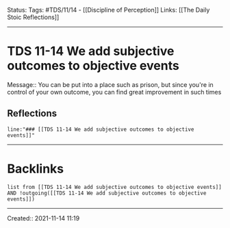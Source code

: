 Status:
Tags: #TDS/11/14 - [[Discipline of Perception]]
Links: [[The Daily Stoic Reflections]]
___
# TDS 11-14 We add subjective outcomes to objective events
Message:: You can be put into a place such as prison, but since you're in control of your own outcome, you can find great improvement in such times

## Reflections
 ```query
line:"### [[TDS 11-14 We add subjective outcomes to objective events]]"
```
___
# Backlinks
```dataview
list from [[TDS 11-14 We add subjective outcomes to objective events]] AND !outgoing([[TDS 11-14 We add subjective outcomes to objective events]])
```
___

Created:: 2021-11-14 11:19

